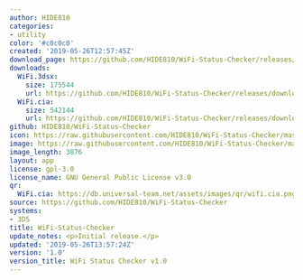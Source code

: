 ```yaml
---
author: HIDE810
categories:
- utility
color: '#c0c0c0'
created: '2019-05-26T12:57:45Z'
download_page: https://github.com/HIDE810/WiFi-Status-Checker/releases/tag/1.0
downloads:
  WiFi.3dsx:
    size: 175544
    url: https://github.com/HIDE810/WiFi-Status-Checker/releases/download/1.0/WiFi.3dsx
  WiFi.cia:
    size: 542144
    url: https://github.com/HIDE810/WiFi-Status-Checker/releases/download/1.0/WiFi.cia
github: HIDE810/WiFi-Status-Checker
icon: https://raw.githubusercontent.com/HIDE810/WiFi-Status-Checker/master/resource/icon.png
image: https://raw.githubusercontent.com/HIDE810/WiFi-Status-Checker/master/resource/banner.png
image_length: 3876
layout: app
license: gpl-3.0
license_name: GNU General Public License v3.0
qr:
  WiFi.cia: https://db.universal-team.net/assets/images/qr/wifi.cia.png
source: https://github.com/HIDE810/WiFi-Status-Checker
systems:
- 3DS
title: WiFi-Status-Checker
update_notes: <p>Initial release.</p>
updated: '2019-05-26T13:57:24Z'
version: '1.0'
version_title: WiFi Status Checker v1.0
---
```

